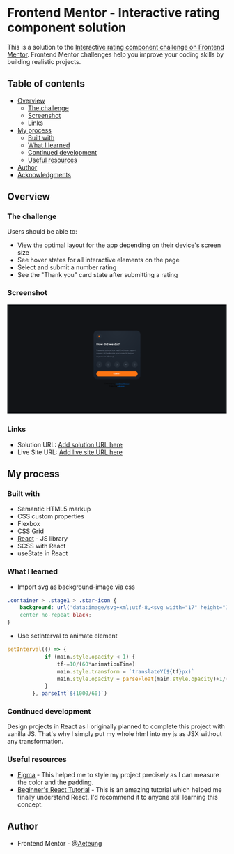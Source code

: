 # Frontend Mentor - Interactive rating component solution

This is a solution to the [Interactive rating component challenge on Frontend Mentor](https://www.frontendmentor.io/challenges/interactive-rating-component-koxpeBUmI). Frontend Mentor challenges help you improve your coding skills by building realistic projects. 

## Table of contents

- [Overview](#overview)
  - [The challenge](#the-challenge)
  - [Screenshot](#screenshot)
  - [Links](#links)
- [My process](#my-process)
  - [Built with](#built-with)
  - [What I learned](#what-i-learned)
  - [Continued development](#continued-development)
  - [Useful resources](#useful-resources)
- [Author](#author)
- [Acknowledgments](#acknowledgments)

## Overview

### The challenge

Users should be able to:

- View the optimal layout for the app depending on their device's screen size
- See hover states for all interactive elements on the page
- Select and submit a number rating
- See the "Thank you" card state after submitting a rating

### Screenshot

![](./screenshot.png)

### Links

- Solution URL: [Add solution URL here](https://github.com/Aeteung/interactive-rating-component-main)
- Live Site URL: [Add live site URL here](https://aeteung.github.io/interactive-rating-component-main/)

## My process

### Built with

- Semantic HTML5 markup
- CSS custom properties
- Flexbox
- CSS Grid
- [React](https://reactjs.org/) - JS library
- SCSS with React
- useState in React

### What I learned

- Import svg as background-image via css
```css
.container > .stage1 > .star-icon {
    background: url('data:image/svg+xml;utf-8,<svg width="17" height="16" xmlns="http://www.w3.org/2000/svg"><path d="m9.067.43 1.99 4.031c.112.228.33.386.58.422l4.45.647a.772.772 0 0 1 .427 1.316l-3.22 3.138a.773.773 0 0 0-.222.683l.76 4.431a.772.772 0 0 1-1.12.813l-3.98-2.092a.773.773 0 0 0-.718 0l-3.98 2.092a.772.772 0 0 1-1.119-.813l.76-4.431a.77.77 0 0 0-.222-.683L.233 6.846A.772.772 0 0 1 .661 5.53l4.449-.647a.772.772 0 0 0 .58-.422L7.68.43a.774.774 0 0 1 1.387 0Z" fill="%23FC7614"/></svg>') 
    center no-repeat black;
}
```

- Use setInterval to animate element 
```js
setInterval(() => {
            if (main.style.opacity < 1) {
                tf-=10/(60*animationTime)
                main.style.transform = `translateY(${tf}px)`
                main.style.opacity = parseFloat(main.style.opacity)+1/(60*animationTime)
            }
        }, parseInt`${1000/60}`)
```

### Continued development

Design projects in React as I originally planned to complete this project with vanilla JS. That's why I simply put my whole html into my js as JSX without any transformation.

### Useful resources

- [Figma](https://www.figma.com/) - This helped me to style my project precisely as I can measure the color and the padding.
- [Beginner's React Tutorial](https://www.youtube.com/watch?v=bMknfKXIFA8&ab_channel=freeCodeCamp.org) - This is an amazing tutorial which helped me finally understand React. I'd recommend it to anyone still learning this concept.

## Author

- Frontend Mentor - [@Aeteung](https://www.frontendmentor.io/profile/Aeteung)

